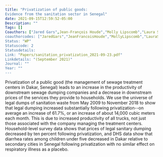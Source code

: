 ```yaml
---
title: "Privatization of public goods:
Evidence from the sanitation sector in Senegal"
date: 2021-09-15T12:59:52-05:00
Description: ""
Tags: []
Coauthors: ["Jared Gars",Jean-François Houde","Molly Lipscomb","Laura Schechter"]
coauthorcodes: ["JaredGars","JeanFrancoisHoude","MollyLipscomb","LauraSchechter"]
Status: "WP"
Statuscode: 2
Statusdetails:
Link: "Papers/sanitation_privatization_2021-09-23.pdf"
Linkdetails: "(September 2021)"
Journal: ""
Year: ""
---
```


Privatization of a public good (the management of sewage treatment centers in Dakar, Senegal)
leads to an increase in the productivity of downstream sewage dumping companies and a decrease in
downstream prices of the services they provide to households. We use the universe of legal dumps of
sanitation waste from May 2009 to November 2018 to show that legal dumping increased substantially
following privatization--on average an increase of 61.7%, or an increase of about 14,000 cubic meters each
month. This is due to increased productivity of all trucks, not just those associated with the company
managing the treatment centers. Household-level survey data shows that prices of legal sanitary dumping
decreased by ten percent following privatization, and DHS data show that diarrhea rates among children
under five decreased in Dakar relative to secondary cities in Senegal following privatization with no similar
effect on respiratory illness as a placebo.